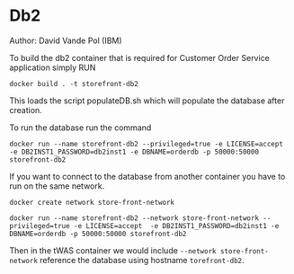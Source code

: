 # Db2

Author: David Vande Pol (IBM)

To build the db2 container that is required for Customer Order Service application simply RUN

`docker build . -t storefront-db2`

This loads the script populateDB.sh which will populate the database after creation.

To run the database run the command


`docker run --name storefront-db2 --privileged=true -e LICENSE=accept  -e DB2INST1_PASSWORD=db2inst1 -e DBNAME=orderdb -p 50000:50000 storefront-db2`

If you want to connect to the database from another container you have to run on the same network.

`docker create network store-front-network`

`docker run --name storefront-db2 --network store-front-network --privileged=true -e LICENSE=accept  -e DB2INST1_PASSWORD=db2inst1 -e DBNAME=orderdb -p 50000:50000 storefront-db2`

Then in the tWAS container we would include `--network store-front-network` reference the database using hostname `torefront-db2`.
